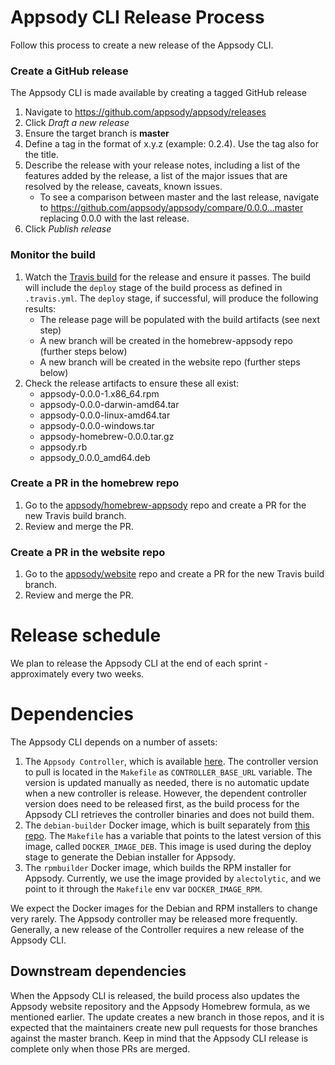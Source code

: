 # Appsody CLI Release Process
Follow this process to create a new release of the Appsody CLI.

### Create a GitHub release
The Appsody CLI is made available by creating a tagged GitHub release
1. Navigate to https://github.com/appsody/appsody/releases
1. Click _Draft a new release_
1. Ensure the target branch is __master__
1. Define a tag in the format of x.y.z (example: 0.2.4). Use the tag also for the title.
1. Describe the release with your release notes, including a list of the features added by the release, a list of the major issues that are resolved by the release, caveats, known issues.
    * To see a comparison between master and the last release, navigate to https://github.com/appsody/appsody/compare/0.0.0...master replacing 0.0.0 with the last release.
1. Click _Publish release_

### Monitor the build
1. Watch the [Travis build](https://travis-ci.com/appsody/appsody) for the release and ensure it passes. The build will include the `deploy` stage of the build process as defined in `.travis.yml`. The `deploy` stage, if successful, will produce the following results:
    * The release page will be populated with the build artifacts (see next step)
    * A new branch will be created in the homebrew-appsody repo (further steps below)
    * A new branch will be created in the website repo (further steps below)
1. Check the release artifacts to ensure these all exist:
    * appsody-0.0.0-1.x86_64.rpm
    * appsody-0.0.0-darwin-amd64.tar
    * appsody-0.0.0-linux-amd64.tar
    * appsody-0.0.0-windows.tar
    * appsody-homebrew-0.0.0.tar.gz
    * appsody.rb
    * appsody_0.0.0_amd64.deb

### Create a PR in the homebrew repo
1. Go to the [appsody/homebrew-appsody](https://github.com/appsody/homebrew-appsody) repo and create a PR for the new Travis build branch.
1. Review and merge the PR.

### Create a PR in the website repo
1. Go to the [appsody/website](https://github.com/appsody/website) repo and create a PR for the new Travis build branch.
1. Review and merge the PR.

# Release schedule
We plan to release the Appsody CLI at the end of each sprint - approximately every two weeks.

# Dependencies
The Appsody CLI depends on a number of assets:
1. The `Appsody Controller`, which is available [here](https://github.com/appsody/controller). The controller version to pull is located in the `Makefile` as `CONTROLLER_BASE_URL` variable. The version is updated manually as needed, there is no automatic update when a new controller is release. However, the dependent controller version does need to be released first, as the build process for the Appsody CLI retrieves the controller binaries and does not build them. 
1. The `debian-builder` Docker image, which is built separately from [this repo](https://github.com/appsody/debian-builder). The `Makefile` has a variable that points to the latest version of this image, called `DOCKER_IMAGE_DEB`. This image is used during the deploy stage to generate the Debian installer for Appsody. 
1. The `rpmbuilder` Docker image, which builds the RPM installer for Appsody. Currently, we use the image provided by `alectolytic`, and we point to it through the `Makefile` env var `DOCKER_IMAGE_RPM`.

We expect the Docker images for the Debian and RPM installers to change very rarely. The Appsody controller may be released more frequently. Generally, a new release of the Controller requires a new release of the Appsody CLI.

## Downstream dependencies
When the Appsody CLI is released, the build process also updates the Appsody website repository and the Appsody Homebrew formula, as we mentioned earlier. The update creates a new branch in those repos, and it is expected that the maintainers create new pull requests for those branches against the master branch. Keep in mind that the Appsody CLI release is complete only when those PRs are merged.